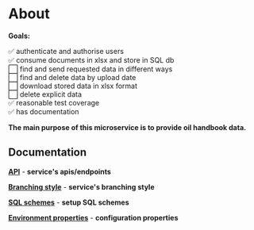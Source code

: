 # About    
__Goals:__
    
:white_check_mark: authenticate and authorise users   
:white_check_mark: consume documents in xlsx and store in SQL db       
:white_large_square: find and send requested data in different ways    
:white_large_square: find and delete data by upload date      
:white_large_square: download stored data in xlsx format      
:white_large_square: delete explicit data        
:white_check_mark: reasonable test coverage     
:white_check_mark: has documentation

__The main purpose of this microservice is to provide oil handbook data.__

## Documentation    
__[API](https://github.com/ArtemGet/oil_service/blob/master/src/main/java/com/artemget/oil_service/docs/api/api_main.md)__ - __service's apis/endpoints__

__[Branching style](https://github.com/ArtemGet/oil_service/blob/master/src/main/java/com/artemget/oil_service/docs/code_style/development_style.md)__ - __service's branching style__

__[SQL schemes](https://github.com/ArtemGet/oil_service/blob/master/src/main/java/com/artemget/oil_service/docs/sql/schemes.md)__ - __setup SQL schemes__

__[Environment properties](https://github.com/ArtemGet/oil_service/tree/master/src/main/java/com/artemget/oil_service/docs/variables/env_properties.md)__ - __configuration properties__
